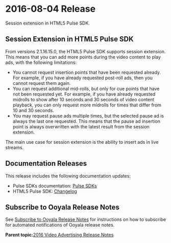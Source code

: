 # 2016-08-04 Release

Session extension in HTML5 Pulse SDK.

## Session Extension in HTML5 Pulse SDK

From versions 2.1.16.15.0, the HTML5 Pulse SDK supports session extension. This means that you can add more points during the video content to play ads, with the following limitations:

-   You cannot request insertion points that have been requested already. For example, if you have already requested post-roll ads, then you cannot request them again.
-   You can request additional mid-rolls, but only for cue points that have not been requested yet. For example, if you have already requested midrolls to show after 10 seconds and 30 seconds of video content playback, you can only request more midrolls for times that differ from 10 and 30 seconds.
-   You may request pause ads multiple times, but the selected pause ad is always the last one requested. This means that the pause ad insertion point is always overwritten with the latest result from the session extension.

The main use case for session extension is the ability to insert ads in live streams.

## Documentation Releases

This release includes the following documentation updates:

-   Pulse SDKs documentation: [Pulse SDKs](../ad_serving/dg/pulse_sdks_intro.md)
-   HTML5 Pulse SDK: [Changelog](http://pulse-sdks.ooyala.com/pulse-html5/latest/index.html#toc5__anchor)

## Subscribe to Ooyala Release Notes

See [Subscribe to Ooyala Release Notes](../../concepts/release_notes_subscribe.md) for instructions on how to subscribe for automated notifications of Ooyala release notes.

**Parent topic:**[2016 Video Advertising Release Notes](../../oadtech/relnotes/adtech_relnotes_2016.md)

